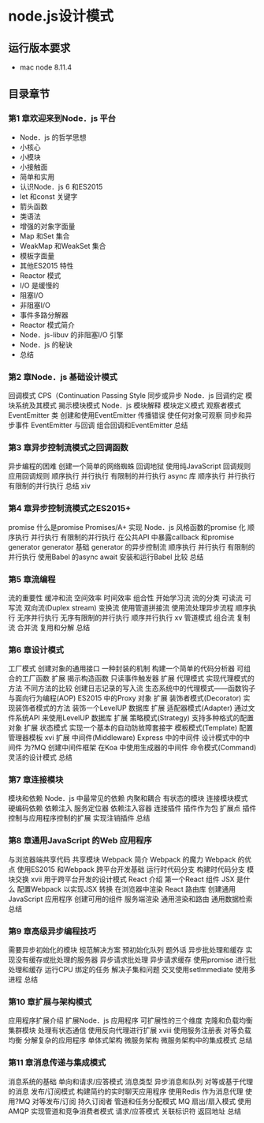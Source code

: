 # node.js设计模式

## 运行版本要求
*   mac node 8.11.4

## 目录章节
### 第1 章欢迎来到Node．js 平台
* Node．js 的哲学思想
* 小核心
* 小模块
* 小接触面
* 简单和实用
* 认识Node．js 6 和ES2015
* let 和const 关键字
* 箭头函数
* 类语法
* 增强的对象字面量
* Map 和Set 集合
* WeakMap 和WeakSet 集合
* 模板字面量
* 其他ES2015 特性
* Reactor 模式
* I/O 是缓慢的
* 阻塞I/O
* 非阻塞I/O
* 事件多路分解器
* Reactor 模式简介
* Node．js-libuv 的非阻塞I/O 引擎
* Node．js 的秘诀
* 总结
### 第2 章Node．js 基础设计模式
回调模式
CPS（Continuation Passing Style
同步或异步
Node．js 回调约定
模块系统及其模式
揭示模块模式
Node．js 模块解释
模块定义模式
观察者模式
EventEmitter 类
创建和使用EventEmitter
传播错误
使任何对象可观察
同步和异步事件
EventEmitter 与回调
组合回调和EventEmitter 
总结

### 第3 章异步控制流模式之回调函数
异步编程的困难
创建一个简单的网络蜘蛛
回调地狱
使用纯JavaScript
回调规则
应用回调规则
顺序执行
并行执行
有限制的并行执行
async 库
顺序执行
并行执行
有限制的并行执行
总结
xiv

### 第4 章异步控制流模式之ES2015+
promise 
什么是promise 
Promises/A+ 实现
Node．js 风格函数的promise 化
顺序执行
并行执行
有限制的并行执行
在公共API 中暴露callback 和promise
generator 
generator 基础
generator 的异步控制流
顺序执行
并行执行
有限制的并行执行
使用Babel 的async await
安装和运行Babel
比较
总结

### 第5 章流编程
流的重要性
缓冲和流
空间效率
时间效率
组合性
开始学习流
流的分类
可读流
可写流
双向流(Duplex stream)
变换流
使用管道拼接流
使用流处理异步流程
顺序执行
无序并行执行
无序有限制的并行执行
顺序并行执行
xv
管道模式
组合流
复制流
合并流
复用和分解
总结

### 第6 章设计模式
工厂模式
创建对象的通用接口
一种封装的机制
构建一个简单的代码分析器
可组合的工厂函数
扩展
揭示构造函数
只读事件触发器
扩展
代理模式
实现代理模式的方法
不同方法的比较
创建日志记录的写入流
生态系统中的代理模式――函数钩子与面向行为编程(AOP)
ES2015 中的Proxy 对象
扩展
装饰者模式(Decorator) 
实现装饰者模式的方法
装饰一个LevelUP 数据库
扩展
适配器模式(Adapter)
通过文件系统API 来使用LevelUP 数据库
扩展
策略模式(Strategy)
支持多种格式的配置对象
扩展
状态模式
实现一个基本的自动防故障套接字
模板模式(Template)
配置管理器模板
xvi 
扩展
中间件(Middleware)
Express 中的中间件
设计模式中的中间件
为?MQ 创建中间件框架
在Koa 中使用生成器的中间件
命令模式(Command) 
灵活的设计模式
总结

### 第7 章连接模块
模块和依赖
Node．js 中最常见的依赖
内聚和耦合
有状态的模块
连接模块模式
硬编码依赖
依赖注入
服务定位器
依赖注入容器
连接插件
插件作为包
扩展点
插件控制与应用程序控制的扩展
实现注销插件
总结

### 第8 章通用JavaScript 的Web 应用程序
与浏览器端共享代码
共享模块
Webpack 简介
Webpack 的魔力
Webpack 的优点
使用ES2015 和Webpack
跨平台开发基础
运行时代码分支
构建时代码分支
模块交换
xvii
用于跨平台开发的设计模式
React 介绍
第一个React 组件
JSX 是什么
配置Webpack 以实现JSX 转换
在浏览器中渲染
React 路由库
创建通用JavaScript 应用程序
创建可用的组件
服务端渲染
通用渲染和路由
通用数据检索
总结

### 第9 章高级异步编程技巧
需要异步初始化的模块
规范解决方案
预初始化队列
题外话
异步批处理和缓存
实现没有缓存或批处理的服务器
异步请求批处理
异步请求缓存
使用promise 进行批处理和缓存
运行CPU 绑定的任务
解决子集和问题
交叉使用setImmediate
使用多进程
总结

### 第10 章扩展与架构模式
应用程序扩展介绍
扩展Node．js 应用程序
可扩展性的三个维度
克隆和负载均衡
集群模块
处理有状态通信
使用反向代理进行扩展
xviii 
使用服务注册表
对等负载均衡
分解复杂的应用程序
单体式架构
微服务架构
微服务架构中的集成模式
总结

### 第11 章消息传递与集成模式
消息系统的基础
单向和请求/应答模式
消息类型
异步消息和队列
对等或基于代理的消息
发布/订阅模式
构建简约的实时聊天应用程序
使用Redis 作为消息代理
使用?MQ 对等发布/订阅
持久订阅者
管道和任务分配模式
MQ 扇出/扇入模式
使用AMQP 实现管道和竞争消费者模式
请求/应答模式
关联标识符
返回地址
总结

